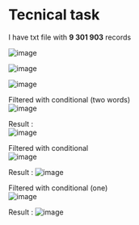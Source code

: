 # Tecnical task

I have txt file with **9 301 903** records  

![image](https://user-images.githubusercontent.com/3950155/196241635-b14871ed-7cd6-429d-8d75-9471c1553ef8.png)

![image](https://user-images.githubusercontent.com/3950155/196239589-5d52833f-8192-4b09-aa3a-ac55b2e091a9.png)

![image](https://user-images.githubusercontent.com/3950155/196239684-49d1816c-8f2f-40b5-a521-64d1b1135bd3.png)

Filtered with conditional (two words)    
![image](https://user-images.githubusercontent.com/3950155/196241133-4335133d-2466-4ec6-ab95-4ecc1fc705b0.png)

Result :  
![image](https://user-images.githubusercontent.com/3950155/196240125-f36416bd-f162-4b33-8f70-7f4fb340aa70.png)


Filtered with conditional   
![image](https://user-images.githubusercontent.com/3950155/196240415-473e886f-f095-4ada-9a1f-4e2b1c95813e.png)

Result :
![image](https://user-images.githubusercontent.com/3950155/196240270-e33f7895-eac3-4335-b552-8a44d0c9e66c.png)


Filtered with conditional (one)    
![image](https://user-images.githubusercontent.com/3950155/196240756-27107dc0-9565-4514-b2d5-424443670ec4.png)

Result :
![image](https://user-images.githubusercontent.com/3950155/196240631-978f5b2e-1fe1-46cc-9c35-7830bcc6328f.png)
